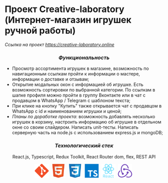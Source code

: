 # Проект Creative-laboratory (Интернет-магазин игрушек ручной работы)

*Ссылка на проект https://creative-laboratory.online*

<h3 align="center"><i>Функциональность</i></h3>

- Просмотр ассортимента игрушек в магазине, возможность по навигационным ссылкам пройти к информации о мастере, информации о доставке и отзывам;
- Открытие модальных окон с информацией об игрушке. Есть возможность сортировки по выбранной категории. По ссылкам в шапке профиля можно пройти в группу Вконтакте или в чат с продавцом в WhatsApp / Telegram с шаблоном текста;
- При клике на кнопку "Купить" также открывается чат с продавцом в WhatsApp с id и наименованием игрушки и ценой;
- *Планы по доработке проекта*: возможность добавлять несколько игрушек в корзину, настроить информацию об игрушке в отдельном окне со своим слайдером. Написать unit-тесты. Написать серверную часть на node.js с использованием express.js и mongoDB;

<h3 align="center"><i>Технологический стек</i></h3>
<p align="center">React.js, Typescript, Redux Toolkit, React Router dom, flex, REST API</p>

<div align="center">
  <img src="https://github.com/devicons/devicon/blob/master/icons/git/git-original.svg" title="git" alt="git" width="45" height="45"/>&nbsp
  <img src="https://github.com/devicons/devicon/blob/master/icons/html5/html5-original.svg" title="html5" alt="html5" width="45" height="45"/>&nbsp
  <img src="https://github.com/devicons/devicon/blob/master/icons/css3/css3-original.svg" title="css" alt="css" width="45" height="45"/>&nbsp
  <img src="https://github.com/devicons/devicon/blob/master/icons/typescript/typescript-original.svg" title="typescript" alt="typescript" width="45" height="45"/>&nbsp
  <img src="https://github.com/devicons/devicon/blob/master/icons/react/react-original-wordmark.svg" title="reactjs" alt="reactjs" width="45" height="45"/>&nbsp
  <img src="https://github.com/devicons/devicon/blob/master/icons/redux/redux-original.svg" title="redux" alt="redux" width="45" height="45"/>&nbsp;
</div>
